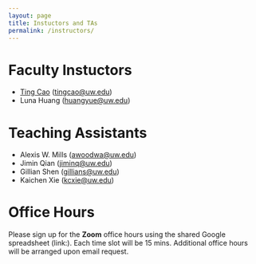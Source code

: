 ```yaml
---
layout: page
title: Instuctors and TAs
permalink: /instructors/
---
```


# Faculty Instuctors

* [Ting Cao](http://faculty.washington.edu/tingcao/) (tingcao@uw.edu)
* Luna Huang (huangyue@uw.edu)

# Teaching Assistants

* Alexis W. Mills (awoodwa@uw.edu)
* Jimin Qian (jiminq@uw.edu)
* Gillian Shen (gillians@uw.edu)
* Kaichen Xie (kcxie@uw.edu)

# Office Hours

Please sign up for the **Zoom** office hours using the shared Google spreadsheet (link:). Each time slot will be 15 mins. Additional office hours will be arranged upon email request.
